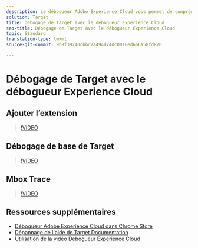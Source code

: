 ```yaml
---
description: Le débogueur Adobe Experience Cloud vous permet de comprendre rapidement et facilement votre implémentation Target. Vous pouvez afficher rapidement la configuration de votre bibliothèque, examiner les demandes pour vérifier que vos paramètres personnalisés sont transmis correctement, activer la journalisation de la console et désactiver toutes les demandes Target. Authentifiez-vous dans Experience Cloud afin de pouvoir utiliser le puissant outil Mbox Trace pour inspecter vos qualifications d’activité et d’audience ainsi que votre profil de visiteur.
solution: Target
title: Débogage de Target avec le débogueur Experience Cloud
seo-title: Débogage de Target avec le débogueur Experience Cloud
topic: Standard
translation-type: tm+mt
source-git-commit: 9b8f39240cbbd7a494d74dc0016ed666a58fd870

---
```



# Débogage de Target avec le débogueur Experience Cloud

## Ajouter l’extension

>[!VIDEO](https://video.tv.adobe.com/v/23114/?quality=12)

## Débogage de base de Target

>[!VIDEO](https://video.tv.adobe.com/v/23115/?quality=12)

## Mbox Trace

>[!VIDEO](https://video.tv.adobe.com/v/23113/?quality=12)

## Ressources supplémentaires

+ [Débogueur Adobe Experience Cloud dans Chrome Store](https://chrome.google.com/webstore/detail/adobe-experience-cloud-de/ocdmogmohccmeicdhlhhgepeaijenapj?hl=en)
+ [Dépannage de l&#39;aide de Target Documentation](https://marketing.adobe.com/resources/help/en_US/target/target/r_troubleshooting_target.html)
+ [Utilisation de la vidéo Débogueur Experience Cloud](https://helpx.adobe.com/marketing-cloud-core/kt/using/experience-cloud-debugger-feature-video-use.html)
